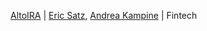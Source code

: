 [AltoIRA](https://www.altoira.com/) | [Eric Satz](https://www.linkedin.com/in/eric-satz-altoira/), [Andrea Kampine](https://www.linkedin.com/in/andreakampine/) | Fintech

